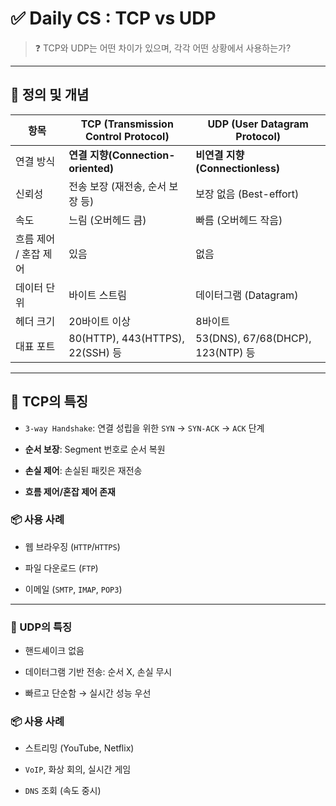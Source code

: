 # ✅ Daily CS : TCP vs UDP

>❓
>TCP와 UDP는 어떤 차이가 있으며, 각각 어떤 상황에서 사용하는가?

***

## 📌 정의 및 개념

| 항목            | TCP (Transmission Control Protocol) | UDP (User Datagram Protocol)     |
| ------------- | ----------------------------------- | -------------------------------- |
| 연결 방식         | **연결 지향(Connection-oriented)**      | **비연결 지향(Connectionless)**       |
| 신뢰성           | 전송 보장 (재전송, 순서 보장 등)                | 보장 없음 (Best-effort)              |
| 속도            | 느림 (오버헤드 큼)                         | 빠름 (오버헤드 작음)                     |
| 흐름 제어 / 혼잡 제어 | 있음                                  | 없음                               |
| 데이터 단위        | 바이트 스트림                             | 데이터그램 (Datagram)                 |
| 헤더 크기         | 20바이트 이상                            | 8바이트                             |
| 대표 포트         | 80(HTTP), 443(HTTPS), 22(SSH) 등     | 53(DNS), 67/68(DHCP), 123(NTP) 등 |

***

## 🧩 TCP의 특징

- `3-way Handshake`: 연결 성립을 위한 `SYN` → `SYN-ACK` → `ACK` 단계


- **순서 보장**: Segment 번호로 순서 복원


- **손실 제어**: 손실된 패킷은 재전송


- **흐름 제어/혼잡 제어 존재**

### 📦 사용 사례

- 웹 브라우징 (`HTTP`/`HTTPS`)


- 파일 다운로드 (`FTP`)


- 이메일 (`SMTP`, `IMAP`, `POP3`)

***

### 🧩 UDP의 특징

- 핸드셰이크 없음


- 데이터그램 기반 전송: 순서 X, 손실 무시


- 빠르고 단순함 → 실시간 성능 우선

### 📦 사용 사례

- 스트리밍 (YouTube, Netflix)


- `VoIP`, 화상 회의, 실시간 게임


- `DNS` 조회 (속도 중시)

